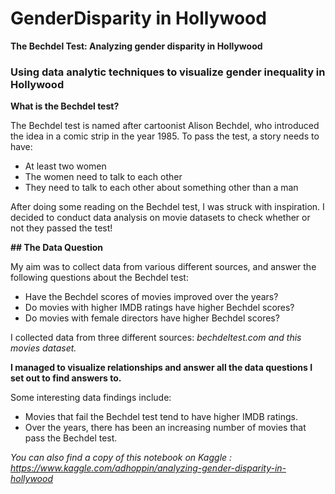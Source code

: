 # GenderDisparity in Hollywood
**The Bechdel Test: Analyzing gender disparity in Hollywood**

### Using data analytic techniques to visualize gender inequality in Hollywood


**What is the Bechdel test?**

The Bechdel test is named after cartoonist Alison Bechdel, who introduced the idea in a comic strip in the year 1985. To pass the test, a story needs to have:
* At least two women
* The women need to talk to each other
* They need to talk to each other about something other than a man

After doing some reading on the Bechdel test, I was struck with inspiration. I decided to conduct data analysis on movie datasets to check whether or not they passed the test!


**## The Data Question**

My aim was to collect data from various different sources, and answer the following questions about the Bechdel test:

* Have the Bechdel scores of movies improved over the years?
* Do movies with higher IMDB ratings have higher Bechdel scores?
* Do movies with female directors have higher Bechdel scores?



I collected data from three different sources: *bechdeltest.com and this movies dataset.*


**I managed to visualize relationships and answer all the data questions I set out to find answers to.** 

Some interesting data findings include:

* Movies that fail the Bechdel test tend to have higher IMDB ratings.
* Over the years, there has been an increasing number of movies that pass the Bechdel test.


*You can also find a copy of this notebook on Kaggle : https://www.kaggle.com/adhoppin/analyzing-gender-disparity-in-hollywood*
